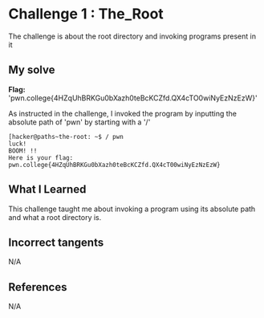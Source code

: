 
# Challenge 1 : The_Root

The challenge is about the root directory and invoking programs present in it 

## My solve 
**Flag:** 'pwn.college{4HZqUhBRKGu0bXazh0teBcKCZfd.QX4cTO0wiNyEzNzEzW}'

As instructed in the challenge, I invoked the program by inputting the absolute path of 'pwn' by starting with a '/'
```
[hacker@paths~the-root: ~$ / pwn
luck!
BOOM! !!
Here is your flag:
pwn.college{4HZqUhBRKGu0bXazh0teBcKCZfd.QX4cT00wiNyEzNzEzW}
```

## What I Learned 
This challenge taught me about invoking a program using its absolute path and what a root directory is.

## Incorrect tangents
N/A

## References
N/A
